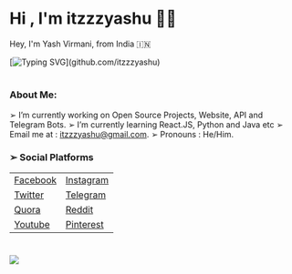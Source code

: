 <h1 align="left"><b>Hi , I'm itzzzyashu ✌🏻</b></h1>
Hey, I'm Yash Virmani, from India 🇮🇳

[![Typing SVG](https://readme-typing-svg.demolab.com?font=Odin+Rounded&weight=100&size=20&duration=2000&pause=250&color=00F726&vCenter=true&width=700&height=40&lines=I'm+into+these+programming+languages.;Java%2C+Python%2C+HTML%2C+CSS%2C+Javascript;Web+and+Android+App+Development;Computer+Software+Programming+and+more.)](github.com/itzzzyashu)

#
### About Me:
➢ I’m currently working on Open Source Projects, Website, API and Telegram Bots.
➢ I’m currently learning React.JS, Python and Java etc
➢ Email me at : itzzzyashu@gmail.com.
➢ Pronouns : He/Him.

### ➢ Social Platforms</summary>
|                                                       |                                                       |
| :--- | :--- |
| [Facebook](https://www.facebook.com/Itzzzyashu/) | [Instagram](https://www.instagram.com/Itzzzyashu/) |
| [Twitter](https://www.twitter.com/Itzzzyashu/) | [Telegram](https://telegram.me/Itzzzyashu/) |
| [Quora](https://www.quora.com/profile/Itzzzyashu/) | [Reddit](https://www.reddit.com/user/Itzzzyashu/) |
| [Youtube](https://www.youtube.com/@Itzzzyashu/) | [Pinterest](https://www.pinterest.com/aleciento/) |

#
<img align="center" src="https://github-readme-stats.vercel.app/api?username=itzzzyashu&hide=stars&show_icons=true&icon_color=fff&bg_color=6f00fe,6f00fe,ff0000&title_color=fff&text_color=fff&count_private=true">
